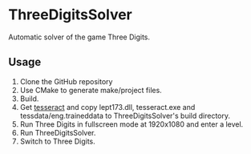 # ThreeDigitsSolver
Automatic solver of the game Three Digits.

## Usage
1. Clone the GitHub repository
2. Use CMake to generate make/project files.
3. Build.
4. Get [tesseract](https://github.com/tesseract-ocr/tesseract) and copy lept173.dll, tesseract.exe and tessdata/eng.traineddata to ThreeDigitsSolver's build directory.
5. Run Three Digits in fullscreen mode at 1920x1080 and enter a level.
6. Run ThreeDigitsSolver.
7. Switch to Three Digits.